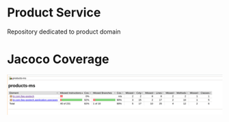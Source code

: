 # Product Service
Repository dedicated to product domain

# Jacoco Coverage
![image](./imgs/coverage.png)
